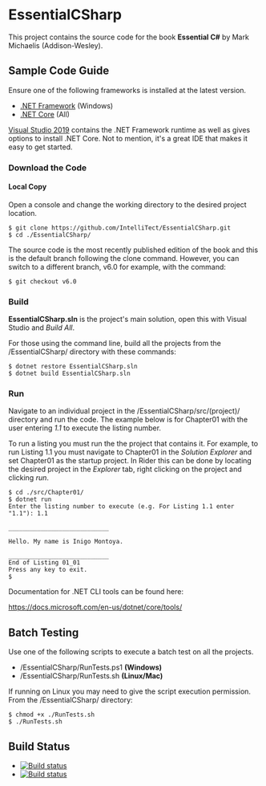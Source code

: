 # EssentialCSharp

This project contains the source code for the book **Essential C#** by Mark Michaelis (Addison-Wesley).

## Sample Code Guide

Ensure one of the following frameworks is installed at the latest version.

* [.NET Framework](https://www.microsoft.com/net/targeting) (Windows)
* [.NET Core](https://www.microsoft.com/net/core) (All)

[Visual Studio 2019](https://www.visualstudio.com) contains the .NET Framework runtime as well as gives options to install .NET Core.  Not to mention, it's a great IDE that makes it easy to get started.

### Download the Code

#### Local Copy  

Open a console and change the working directory to the desired project location. 
```
$ git clone https://github.com/IntelliTect/EssentialCSharp.git
$ cd ./EssentialCSharp/
```
The source code is the most recently published edition of the book and this is the default branch following the clone command.  However, you can switch to a different branch, v6.0 for example, with the command:
```
$ git checkout v6.0
```

### Build

**EssentialCSharp.sln** is the project's main solution, open this with Visual Studio and _Build All_.
 
 For those using the command line, build all the projects from the /EssentialCSharp/ directory with these commands:
```
$ dotnet restore EssentialCSharp.sln
$ dotnet build EssentialCSharp.sln
```
### Run

Navigate to an individual project in the /EssentialCSharp/src/(project)/ directory and run the code. The example below is for Chapter01 with the user entering _1.1_ to execute the listing number.

To run a listing you must run the the project that contains it. For example, to run Listing 1.1 you must navigate to Chapter01 in the 
_Solution Explorer_ and set Chapter01 as the startup project. In Rider this can be done by locating the desired project in the _Explorer_ tab, right clicking on the project and clicking _run_.

```
$ cd ./src/Chapter01/
$ dotnet run
Enter the listing number to execute (e.g. For Listing 1.1 enter "1.1"): 1.1

____________________________

Hello. My name is Inigo Montoya.

____________________________
End of Listing 01_01
Press any key to exit.
$
```

Documentation for .NET CLI tools can be found here: 

https://docs.microsoft.com/en-us/dotnet/core/tools/


## Batch Testing
Use one of the following scripts to execute a batch test on all the projects.

* /EssentialCSharp/RunTests.ps1 **(Windows)**
* /EssentialCSharp/RunTests.sh **(Linux/Mac)**

If running on Linux you may need to give the script execution permission.  From the /EssentialCSharp/ directory:
```
$ chmod +x ./RunTests.sh
$ ./RunTests.sh
```

## Build Status
* [![Build status](https://github.com/IntelliTect/EssentialCSharp/actions/workflows/Branch%20v9.0%20-%20Windows.yml/badge.svg?branch=v9.0)](https://github.com/IntelliTect/EssentialCSharp/actions/workflows/Branch%20v9.0%20-%20Windows.yml)
* [![Build status](https://github.com/IntelliTect/EssentialCSharp/actions/workflows/Branch%20v9.0%20-%20Linux.yml/badge.svg?branch=v9.0)](https://github.com/IntelliTect/EssentialCSharp/actions/workflows/Branch%20v9.0%20-%20Linux.yml)
